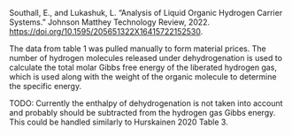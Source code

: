 Southall, E., and Lukashuk, L. “Analysis of Liquid Organic Hydrogen Carrier Systems.” Johnson Matthey Technology Review, 2022. https://doi.org/10.1595/205651322X16415722152530.

The data from table 1 was pulled manually to form material prices. The number of hydrogen molecules released under dehydrogenation is used to calculate the total molar Gibbs free energy of the liberated hydrogen gas, which is used along with the weight of the organic molecule to determine the specific energy.

TODO: Currently the enthalpy of dehydrogenation is not taken into account and probably should be subtracted from the hydrogen gas Gibbs energy. This could be handled similarly to Hurskainen 2020 Table 3. 